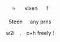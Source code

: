<p align="center">
⭐ ⠀⠀vixen ⠀⠀!
</p>

<p align="center">
   5teen⠀⠀any prns
   </p>

   <p align="center">
   w2i ⠀. ⠀c+h freely !
   
